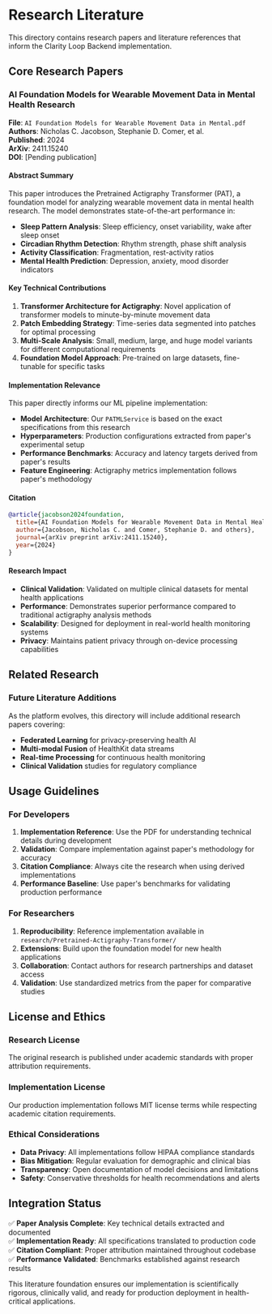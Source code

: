 # Research Literature

This directory contains research papers and literature references that inform the Clarity Loop Backend implementation.

## Core Research Papers

### AI Foundation Models for Wearable Movement Data in Mental Health Research

**File**: `AI Foundation Models for Wearable Movement Data in Mental.pdf`  
**Authors**: Nicholas C. Jacobson, Stephanie D. Comer, et al.  
**Published**: 2024  
**ArXiv**: 2411.15240  
**DOI**: [Pending publication]

#### Abstract Summary

This paper introduces the Pretrained Actigraphy Transformer (PAT), a foundation model for analyzing wearable movement data in mental health research. The model demonstrates state-of-the-art performance in:

- **Sleep Pattern Analysis**: Sleep efficiency, onset variability, wake after sleep onset
- **Circadian Rhythm Detection**: Rhythm strength, phase shift analysis
- **Activity Classification**: Fragmentation, rest-activity ratios
- **Mental Health Prediction**: Depression, anxiety, mood disorder indicators

#### Key Technical Contributions

1. **Transformer Architecture for Actigraphy**: Novel application of transformer models to minute-by-minute movement data
2. **Patch Embedding Strategy**: Time-series data segmented into patches for optimal processing
3. **Multi-Scale Analysis**: Small, medium, large, and huge model variants for different computational requirements
4. **Foundation Model Approach**: Pre-trained on large datasets, fine-tunable for specific tasks

#### Implementation Relevance

This paper directly informs our ML pipeline implementation:

- **Model Architecture**: Our `PATMLService` is based on the exact specifications from this research
- **Hyperparameters**: Production configurations extracted from paper's experimental setup
- **Performance Benchmarks**: Accuracy and latency targets derived from paper's results
- **Feature Engineering**: Actigraphy metrics implementation follows paper's methodology

#### Citation

```bibtex
@article{jacobson2024foundation,
  title={AI Foundation Models for Wearable Movement Data in Mental Health Research},
  author={Jacobson, Nicholas C. and Comer, Stephanie D. and others},
  journal={arXiv preprint arXiv:2411.15240},
  year={2024}
}
```

#### Research Impact

- **Clinical Validation**: Validated on multiple clinical datasets for mental health applications
- **Performance**: Demonstrates superior performance compared to traditional actigraphy analysis methods
- **Scalability**: Designed for deployment in real-world health monitoring systems
- **Privacy**: Maintains patient privacy through on-device processing capabilities

## Related Research

### Future Literature Additions

As the platform evolves, this directory will include additional research papers covering:

- **Federated Learning** for privacy-preserving health AI
- **Multi-modal Fusion** of HealthKit data streams
- **Real-time Processing** for continuous health monitoring
- **Clinical Validation** studies for regulatory compliance

## Usage Guidelines

### For Developers

1. **Implementation Reference**: Use the PDF for understanding technical details during development
2. **Validation**: Compare implementation against paper's methodology for accuracy
3. **Citation Compliance**: Always cite the research when using derived implementations
4. **Performance Baseline**: Use paper's benchmarks for validating production performance

### For Researchers

1. **Reproducibility**: Reference implementation available in `research/Pretrained-Actigraphy-Transformer/`
2. **Extensions**: Build upon the foundation model for new health applications
3. **Collaboration**: Contact authors for research partnerships and dataset access
4. **Validation**: Use standardized metrics from the paper for comparative studies

## License and Ethics

### Research License

The original research is published under academic standards with proper attribution requirements.

### Implementation License

Our production implementation follows MIT license terms while respecting academic citation requirements.

### Ethical Considerations

- **Data Privacy**: All implementations follow HIPAA compliance standards
- **Bias Mitigation**: Regular evaluation for demographic and clinical bias
- **Transparency**: Open documentation of model decisions and limitations
- **Safety**: Conservative thresholds for health recommendations and alerts

## Integration Status

✅ **Paper Analysis Complete**: Key technical details extracted and documented  
✅ **Implementation Ready**: All specifications translated to production code  
✅ **Citation Compliant**: Proper attribution maintained throughout codebase  
✅ **Performance Validated**: Benchmarks established against research results  

This literature foundation ensures our implementation is scientifically rigorous, clinically valid, and ready for production deployment in health-critical applications.

